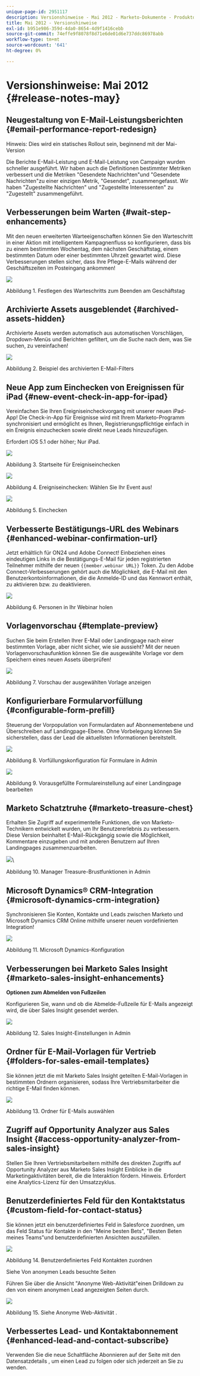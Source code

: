 ```yaml
---
unique-page-id: 2951117
description: Versionshinweise - Mai 2012 - Marketo-Dokumente - Produktdokumentation
title: Mai 2012 - Versionshinweise
exl-id: b951e986-359d-4da0-8654-4d9f1416cebb
source-git-commit: 74effe9f8078f8d71e6de01d6e737ddc86978abb
workflow-type: tm+mt
source-wordcount: '641'
ht-degree: 0%

---
```


# Versionshinweise: Mai 2012 {#release-notes-may}

## Neugestaltung von E-Mail-Leistungsberichten {#email-performance-report-redesign}

Hinweis: Dies wird ein statisches Rollout sein, beginnend mit der Mai-Version

Die Berichte E-Mail-Leistung und E-Mail-Leistung von Campaign wurden schneller ausgeführt. Wir haben auch die Definitionen bestimmter Metriken verbessert und die Metriken &quot;Gesendete Nachrichten&quot;und &quot;Gesendete Nachrichten&quot;zu einer einzigen Metrik, &quot;Gesendet&quot;, zusammengefasst. Wir haben &quot;Zugestellte Nachrichten&quot; und &quot;Zugestellte Interessenten&quot; zu &quot;Zugestellt&quot; zusammengeführt.

## Verbesserungen beim Warten {#wait-step-enhancements}

Mit den neuen erweiterten Warteeigenschaften können Sie den Warteschritt in einer Aktion mit intelligentem Kampagnenfluss so konfigurieren, dass bis zu einem bestimmten Wochentag, dem nächsten Geschäftstag, einem bestimmten Datum oder einer bestimmten Uhrzeit gewartet wird. Diese Verbesserungen stellen sicher, dass Ihre Pflege-E-Mails während der Geschäftszeiten im Posteingang ankommen!

![](assets/image2014-9-23-10-3a14-3a13.png)

Abbildung 1. Festlegen des Warteschritts zum Beenden am Geschäftstag

## Archivierte Assets ausgeblendet {#archived-assets-hidden}

Archivierte Assets werden automatisch aus automatischen Vorschlägen, Dropdown-Menüs und Berichten gefiltert, um die Suche nach dem, was Sie suchen, zu vereinfachen!

![](assets/image2014-9-23-10-3a14-3a28.png)

Abbildung 2. Beispiel des archivierten E-Mail-Filters

## Neue App zum Einchecken von Ereignissen für iPad {#new-event-check-in-app-for-ipad}

Vereinfachen Sie Ihren Ereigniseincheckvorgang mit unserer neuen iPad-App! Die Check-in-App für Ereignisse wird mit Ihrem Marketo-Programm synchronisiert und ermöglicht es Ihnen, Registrierungspflichtige einfach in ein Ereignis einzuchecken sowie direkt neue Leads hinzuzufügen.

Erfordert iOS 5.1 oder höher; Nur iPad.

![](assets/image2014-9-23-10-3a14-3a46.png)

Abbildung 3. Startseite für Ereigniseinchecken

![](assets/image2014-9-23-10-3a15-3a6.png)

Abbildung 4. Ereigniseinchecken: Wählen Sie Ihr Event aus!

![](assets/image2014-9-23-10-3a15-3a27.png)

Abbildung 5. Einchecken

## Verbesserte Bestätigungs-URL des Webinars {#enhanced-webinar-confirmation-url}

Jetzt erhältlich für ON24 und Adobe Connect! Einbeziehen eines eindeutigen Links in die Bestätigungs-E-Mail für jeden registrierten Teilnehmer mithilfe der neuen `{{member.webinar URL}}` Token. Zu den Adobe Connect-Verbesserungen gehört auch die Möglichkeit, die E-Mail mit den Benutzerkontoinformationen, die die Anmelde-ID und das Kennwort enthält, zu aktivieren bzw. zu deaktivieren.

![](assets/image2014-9-23-10-3a15-3a44.png)

Abbildung 6. Personen in Ihr Webinar holen

## Vorlagenvorschau {#template-preview}

Suchen Sie beim Erstellen Ihrer E-Mail oder Landingpage nach einer bestimmten Vorlage, aber nicht sicher, wie sie aussieht? Mit der neuen Vorlagenvorschaufunktion können Sie die ausgewählte Vorlage vor dem Speichern eines neuen Assets überprüfen!

![](assets/image2014-9-23-10-3a16-3a4.png)

Abbildung 7. Vorschau der ausgewählten Vorlage anzeigen

## Konfigurierbare Formularvorfüllung {#configurable-form-prefill}

Steuerung der Vorpopulation von Formulardaten auf Abonnementebene und Überschreiben auf Landingpage-Ebene. Ohne Vorbelegung können Sie sicherstellen, dass der Lead die aktuellsten Informationen bereitstellt.

![](assets/image2014-9-23-10-3a16-3a22.png)

Abbildung 8. Vorfüllungskonfiguration für Formulare in Admin

![](assets/image2014-9-23-10-3a16-3a34.png)

Abbildung 9. Vorausgefüllte Formulareinstellung auf einer Landingpage bearbeiten

## Marketo Schatztruhe {#marketo-treasure-chest}

Erhalten Sie Zugriff auf experimentelle Funktionen, die von Marketo-Technikern entwickelt wurden, um Ihr Benutzererlebnis zu verbessern. Diese Version beinhaltet E-Mail-Rückgängig sowie die Möglichkeit, Kommentare einzugeben und mit anderen Benutzern auf Ihren Landingpages zusammenzuarbeiten.

![](assets/image2014-9-23-10-3a16-3a51.png)\

Abbildung 10. Manager Treasure-Brustfunktionen in Admin

## Microsoft Dynamics® CRM-Integration {#microsoft-dynamics-crm-integration}

Synchronisieren Sie Konten, Kontakte und Leads zwischen Marketo und Microsoft Dynamics CRM Online mithilfe unserer neuen vordefinierten Integration!

![](assets/image2014-9-23-10-3a17-3a6.png)

Abbildung 11. Microsoft Dynamics-Konfiguration

## Verbesserungen bei Marketo Sales Insight {#marketo-sales-insight-enhancements}

**Optionen zum Abmelden von Fußzeilen**

Konfigurieren Sie, wann und ob die Abmelde-Fußzeile für E-Mails angezeigt wird, die über Sales Insight gesendet werden.

![](assets/image2014-9-23-10-3a17-3a20.png)

Abbildung 12. Sales Insight-Einstellungen in Admin

## Ordner für E-Mail-Vorlagen für Vertrieb {#folders-for-sales-email-templates}

Sie können jetzt die mit Marketo Sales Insight geteilten E-Mail-Vorlagen in bestimmten Ordnern organisieren, sodass Ihre Vertriebsmitarbeiter die richtige E-Mail finden können.

![](assets/image2014-9-23-10-3a17-3a35.png)

Abbildung 13. Ordner für E-Mails auswählen

## Zugriff auf Opportunity Analyzer aus Sales Insight {#access-opportunity-analyzer-from-sales-insight}

Stellen Sie Ihren Vertriebsmitarbeitern mithilfe des direkten Zugriffs auf Opportunity Analyzer aus Marketo Sales Insight Einblicke in die Marketingaktivitäten bereit, die die Interaktion fördern. Hinweis. Erfordert eine Analytics-Lizenz für den Umsatzzyklus.

## Benutzerdefiniertes Feld für den Kontaktstatus {#custom-field-for-contact-status}

Sie können jetzt ein benutzerdefiniertes Feld in Salesforce zuordnen, um das Feld Status für Kontakte in den &quot;Meine besten Bets&quot;, &quot;Besten Beten meines Teams&quot;und benutzerdefinierten Ansichten auszufüllen.

![](assets/image2014-9-23-10-3a17-3a47.png)

Abbildung 14. Benutzerdefiniertes Feld Kontakten zuordnen

Siehe Von anonymen Leads besuchte Seiten

Führen Sie über die Ansicht &quot;Anonyme Web-Aktivität&quot;einen Drilldown zu den von einem anonymen Lead angezeigten Seiten durch.

![](assets/image2014-9-23-10-3a17-3a59.png)

Abbildung 15. Siehe Anonyme Web-Aktivität .

## Verbessertes Lead- und Kontaktabonnement {#enhanced-lead-and-contact-subscribe}

Verwenden Sie die neue Schaltfläche Abonnieren auf der Seite mit den Datensatzdetails , um einen Lead zu folgen oder sich jederzeit an Sie zu wenden.
